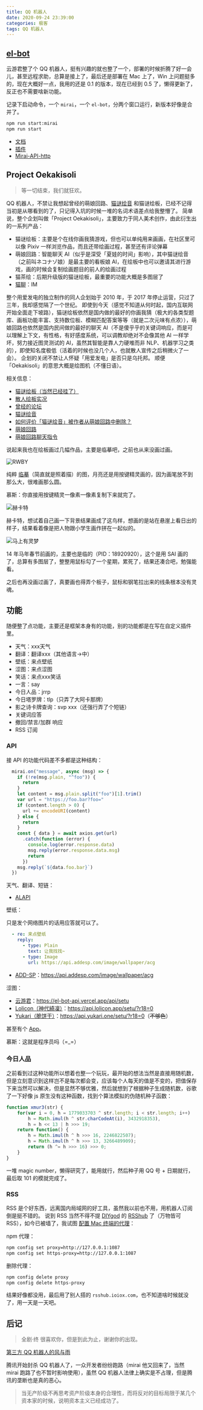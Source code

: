 ```yaml
---
title: QQ 机器人
date: 2020-09-24 23:39:00
categories: 极客
tags: QQ 机器人
---
```


## [el-bot](https://www.yunyoujun.cn/note/make-el-bot/)

云游君整了个 QQ 机器人，挺有兴趣的就也整了一个，部署的时候折腾了好一会儿，甚至远程求助，总算是接上了，最后还是部署在 Mac 上了，Win 上问题挺多的，现在大概好一点，我用的还是 0.1 的版本，现在已经到 0.5 了，懒得更新了，反正也不需要啥新功能。

记录下启动命令，一个 `mirai`，一个 `el-bot`，分两个窗口运行，新版本好像是合并了。

```bash
npm run start:mirai
npm run start
```

- [文档](https://docs.bot.elpsy.cn/)
- [插件](https://github.com/ElpsyCN/el-bot-plugins)
- [Mirai-API-http](https://github.com/project-mirai/mirai-api-http)

## Project Oekakisoli

> 等一切结束，我们就狂欢。

QQ 机器人，不禁让我想起曾经的萌娘回路、[猫谜绘音](https://zh.moegirl.org/%E7%8C%AB%E8%B0%9C%E7%BB%98%E9%9F%B3) 和猫谜绘板，已经不记得当初是从哪看到的了，只记得入坑的时候一堆的名词术语差点给我整懵了。
简单说，整个企划叫做「Project Oekakisoli」，主要致力于同人美术创作，由此衍生出的一系列产品：

- 猫谜绘板：主要是个在线你画我猜游戏，但也可以单纯用来画画，在社区里可以像 Pixiv 一样浏览作品，而且还带绘画过程，甚至还有评论弹幕
- 萌娘回路：智能聊天 AI（似乎是深受「夏娃的时间」影响），其中猫谜绘音（之前叫ネコナゾ娘）是最主要的看板娘 AI，在绘板中也可以邀请其进行游戏，画的时候会复制绘画题目的前人的绘画过程
- 猫茶绘：后期升级版的猫谜绘板，最重要的功能大概是多图层了
- [猫聊](https://github.com/qyx525127/NekoIM)：IM

整个用爱发电的独立制作的同人企划始于 2010 年，于 2017 年停止运营，只过了三年，我却感觉隔了一个世纪。
即使到今天（感觉不知道从何时起，国内互联网开始全面走下坡路），猫谜绘板依然是国内做的最好的你画我猜（极大的各类型题库、画板功能丰富、支持数位板、模糊匹配答案等等（就是二次元味有点浓）），萌娘回路也依然是国内民间做的最好的聊天 AI（不是傻乎乎的关键词响应，而是可以理解上下文，有性格，有好感度系统，可以调教却绝对不会像其他 AI 一样学坏，努力接近图灵测试的 AI，虽然其智能是靠人力硬堆而非 NLP、机器学习之类的），即使知名度极低（活着的时候也没几个人，也就散人宣传之后稍微火了一会）。
企划的关闭不禁让人怀疑「用爱发电」是否只是乌托邦。
顺便「Oekakisoli」的意思大概是绘图机（不懂日语）。

相关信息：

- [猫谜绘板（当然已经挂了）](http://www.nekonazo.com/partyex/)
- [散人绘板实况](https://b23.tv/av874564)
- [曾经的论坛](https://web.archive.org/web/20160414152842/http://bbs.nekonazo.com/forum.php)
- [猫谜绘音](https://zh.moegirl.org/%E7%8C%AB%E8%B0%9C%E7%BB%98%E9%9F%B3)
- [如何评价「猫谜绘音」被作者从萌娘回路中删除？](https://www.zhihu.com/question/47063057)
- [萌娘回路](https://sstm.moe/topic/128957-%E8%90%8C%E5%A8%98%E5%9B%9E%E8%B7%AF-%EF%BD%9E-moec-core%EF%BC%88%E5%BC%80%E6%BA%90%E8%BD%AC%E8%BD%BD%EF%BC%89/)
- [萌娘回路聊天指令](https://tieba.baidu.com/p/4136856025)

说起来我也在绘板画过几幅作品，主要是临摹吧，之前也从来没画过画。

![RWBY](https://i.loli.net/2020/09/23/HJSGj3FaUORhKd8.png)

纯粹 [临摹](https://i.loli.net/2020/09/23/I2PEhMHXdVf7q69.jpg)（简直就是照着描）的图，月亮还是用按键精灵画的，因为画笔放不到那么大，很难画那么圆。

慕斯：你直接用按键精灵一像素一像素复制下来就完了。

![赫卡特](https://i.loli.net/2020/09/23/igulN72SbqtpFDj.png)

赫卡特，想试着自己画一下背景结果画成了这鸟样，想画的是站在悬崖上看日出的样子，结果看着像是把人物跟小学生画作拼在一起似的。

![马上有灵梦](https://i.loli.net/2020/09/23/TAYLG8w3EiXnNlO.jpg)

14 年马年春节前画的，主要也是临的（PID：18920920），这个是用 SAI 画的了，总算有多图层了，整整用鼠标勾了一个星期，累死了，结果还凑合吧，勉强能看。

之后也再没画过画了，真要画也得弄个板子，鼠标和钢笔拉出来的线条根本没有灵魂。

## 功能

随便整了点功能，主要还是框架本身有的功能，别的功能都是在写在自定义插件里。

- 天气：xxx天气
- 翻译：翻译xxx（其他语言→中）
- 壁纸：来点壁纸
- 涩图：来点涩图
- 笑话：来点xxx笑话
- 一言：say
- 今日人品：jrrp
- 今日塔罗牌：tlp（只弄了大阿卡那牌）
- 影之诗卡牌查询：svp xxx（还强行弄了个短链）
- 关键词应答
- 撤回/禁言/加群 响应
- RSS 订阅

### API

接 API 的功能代码差不多都是这种结构：

```js
  mirai.on("message", async (msg) => {
    if (!re(msg.plain, "^foo")) {
      return
    }
    let content = msg.plain.split("foo")[1].trim()
    var url = "https://foo.bar?foo="
    if (content.length > 0) {
      url += encodeURI(content)
    } else {
      return
    }
    const { data } = await axios.get(url)
      .catch(function (error) {
        console.log(error.response.data)
        msg.reply(error.response.data.msg)
        return
      })
    msg.reply(`${data.foo.bar}`)
  })
```

天气、翻译、短链：

- [ALAPI](https://www.alapi.net/)

壁纸：

只是发个网络图片的话用应答就可以了。

```yml
  - re: 来点壁纸
    reply:
      - type: Plain
        text: 让我找找~
      - type: Image
        url: https://api.addesp.com/image/wallpaper/acg
```

- [ADD-SP](https://www.addesp.com/archives/329)：<https://api.addesp.com/image/wallpaper/acg>

涩图：

- [云游君](https://github.com/ElpsyCN/el-bot-plugins/tree/master/packages/setu)：<https://el-bot-api.vercel.app/api/setu>
- [Lolicon（神代綺凜）](https://api.lolicon.app/#/setu)：<https://api.lolicon.app/setu/?r18=0>
- [Yukari（脆饼干）](https://www.yukari.one/2020/08/10/setuAPI/)：<https://api.yukari.one/setu/?r18=0>（~~不够色~~）

甚至有个 [App](https://github.com/CBGan/hso)。

慕斯：这就是程序员吗（=_=）

### 今日人品

之前看到过这种功能所以想着也整一个玩玩，最开始的想法当然是直接用随机数，但是立刻意识到这样岂不是每次都会变，应该每个人每天的值是不变的，把值保存下来当然可以解决，但是显然不够优雅，然后就想到了根据种子生成随机数，谷歌了一下好像 js 原生没有这种函数，找到个算法模拟的伪随机种子函数：

```js
function xmur3(str) {
    for(var i = 0, h = 1779033703 ^ str.length; i < str.length; i++)
        h = Math.imul(h ^ str.charCodeAt(i), 3432918353),
        h = h << 13 | h >>> 19;
    return function() {
        h = Math.imul(h ^ h >>> 16, 2246822507);
        h = Math.imul(h ^ h >>> 13, 3266489909);
        return (h ^= h >>> 16) >>> 0;
    }
}
```

一堆 magic number，懒得研究了，能用就行，然后种子用 QQ 号 + 日期就行，最后取 101 的模就完成了。

### RSS

RSS 是个好东西，远离国内局域网的好工具，虽然我以前也不用，用机器人订阅倒是挺不错的。
说到 RSS 当然不得不提 [DIYgod](https://diygod.me/) 的 [RSShub](https://rsshub.app/) 了（万物皆可 RSS），如今已被墙了，我试图 [配置 Mac 终端的代理](https://www.yfmingo.cn/2018/06/29/mac-terminal-shadowsocks/)：

npm 代理：

```bash
npm config set proxy=http://127.0.0.1:1087
npm config set https-proxy=http://127.0.0.1:1087
```

删除代理：

```bash
npm config delete proxy
npm config delete https-proxy
```

结果好像都没用，最后用了别人搭的 `rsshub.ioiox.com`，也不知道啥时候就没了，用一天是一天吧。

## 后记

>全剧·终
>很喜欢你，但是到此为止，谢谢你的出现。

[第三方 QQ 机器人的风与雨](https://card.weibo.com/article/m/show/id/2309404533401464996007)

腾讯开始封杀 QQ 机器人了，一众开发者纷纷跑路（mirai 他又回来了，当然 mirai 跑路了也不暂时影响使用），虽然 QQ 机器人法律上确实是不占理，但是腾讯的垄断也是真的恶心。

> 当无产阶级不再思考资产阶级本身的合理性，而将反对的目标局限于某几个资本家的时候，说明资本主义已经成功了。
